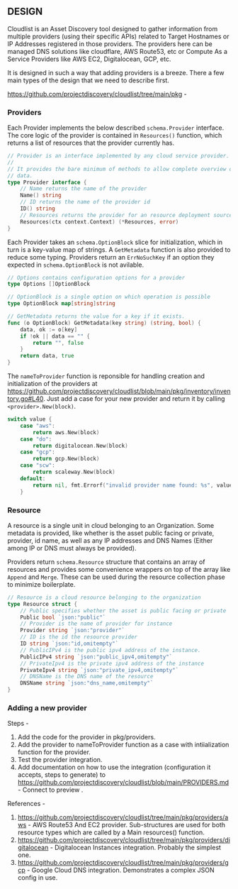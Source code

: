 ## DESIGN

Cloudlist is an Asset Discovery tool designed to gather information from multiple providers (using their specific APIs) related to Target Hostnames or IP Addresses registered in those providers. The providers here can be managed DNS solutions like cloudflare, AWS Route53, etc or Compute As a Service Providers like AWS EC2, Digitalocean, GCP, etc.

It is designed in such a way that adding providers is a breeze. There a few main types of the design that we need to describe first.

https://github.com/projectdiscovery/cloudlist/tree/main/pkg -

### Providers
Each Provider implements the below described `schema.Provider` interface. The core logic of the provider is contained in `Resources()` function, which returns a list of resources that the provider currently has.

```go
// Provider is an interface implemented by any cloud service provider.
//
// It provides the bare minimum of methods to allow complete overview of user
// data.
type Provider interface {
	// Name returns the name of the provider
	Name() string
	// ID returns the name of the provider id
	ID() string
	// Resources returns the provider for an resource deployment source.
	Resources(ctx context.Context) (*Resources, error)
}
```

Each Provider takes an `schema.OptionBlock` slice for initialization, which in turn is a key-value map of strings. A `GetMetadata` function is also provided to reduce some typing. Providers return an `ErrNoSuchKey` if an option they expected in `schema.OptionBlock` is not avilable.

```go
// Options contains configuration options for a provider
type Options []OptionBlock

// OptionBlock is a single option on which operation is possible
type OptionBlock map[string]string

// GetMetadata returns the value for a key if it exists.
func (o OptionBlock) GetMetadata(key string) (string, bool) {
	data, ok := o[key]
	if !ok || data == "" {
		return "", false
	}
	return data, true
}
```

The `nameToProvider` function is reponsible for handling creation and initialization of the providers at https://github.com/projectdiscovery/cloudlist/blob/main/pkg/inventory/inventory.go#L40. Just add a case for your new provider and return it by calling `<provider>.New(block)`. 

```go
switch value {
	case "aws":
		return aws.New(block)
	case "do":
		return digitalocean.New(block)
	case "gcp":
		return gcp.New(block)
	case "scw":
		return scaleway.New(block)
	default:
		return nil, fmt.Errorf("invalid provider name found: %s", value)
	}
```

### Resource

A resource is a single unit in cloud belonging to an Organization. Some metadata is provided, like whether is the asset public facing or private, provider, id name, as well as any IP addresses and DNS Names (Either among IP or DNS must always be provided).

Providers return `schema.Resource` structure that contains an array of resources and provides some convenience wrappers on top of the array like `Append` and `Merge`. These can be used during the resource collection phase to minimize boilerplate.

```go
// Resource is a cloud resource belonging to the organization
type Resource struct {
	// Public specifies whether the asset is public facing or private
	Public bool `json:"public"`
	// Provider is the name of provider for instance
	Provider string `json:"provider"`
	// ID is the id the resource provider
	ID string `json:"id,omitempty"`
	// PublicIPv4 is the public ipv4 address of the instance.
	PublicIPv4 string `json:"public_ipv4,omitempty"`
	// PrivateIpv4 is the private ipv4 address of the instance
	PrivateIpv4 string `json:"private_ipv4,omitempty"`
	// DNSName is the DNS name of the resource
	DNSName string `json:"dns_name,omitempty"`
}
```

### Adding a new provider

Steps - 

1. Add the code for the provider in pkg/providers.
2. Add the provider to nameToProvider function as a case with intiialization function for the provider.
3. Test the provider integration.
4. Add documentation on how to use the integration (configuration it accepts, steps to generate) to https://github.com/projectdiscovery/cloudlist/blob/main/PROVIDERS.md - Connect to preview .

References - 

1. https://github.com/projectdiscovery/cloudlist/tree/main/pkg/providers/aws - AWS Route53 And EC2 provider. Sub-structures are used for both resource types which are called by a Main resources() function. 
2. https://github.com/projectdiscovery/cloudlist/tree/main/pkg/providers/digitalocean - Digitalocean Instances integration. Probably the simplest one.
3. https://github.com/projectdiscovery/cloudlist/tree/main/pkg/providers/gcp - Google Cloud DNS integration. Demonstrates a complex JSON config in use.
